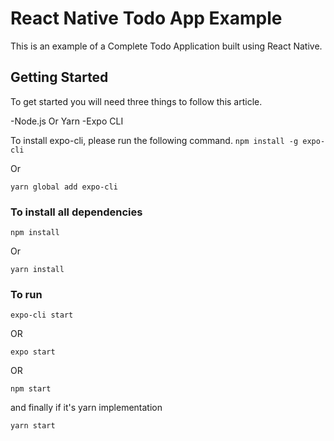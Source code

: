 # React Native Todo App Example
This is an example of a Complete Todo Application built using React Native.

## Getting Started

To get started you will need three things to follow this article.

-Node.js Or Yarn
-Expo CLI

To install expo-cli, please run the following command.
`npm install -g expo-cli`

Or

`yarn global add expo-cli`

### To install all dependencies
`npm install`

Or 

`yarn install`

### To run
`expo-cli start`

OR

`expo start`

OR

`npm start`

and finally if it's yarn implementation

`yarn start`
